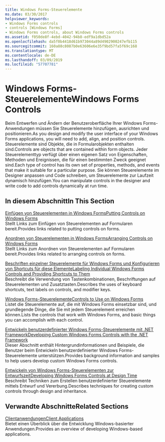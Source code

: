 ```yaml
---
title: Windows Forms-Steuerelemente
ms.date: 03/30/2017
helpviewer_keywords:
- Windows Forms controls
- controls [Windows Forms]
- Windows Forms controls, about Windows Forms controls
ms.assetid: f050de8f-4ebd-4042-94b8-edf9a1dbd52a
ms.openlocfilehash: da5f0b4418d61b973044a89d4902900247efb115
ms.sourcegitcommit: 160a88c8087b0e63606e6e35f9bd57fa5f69c168
ms.translationtype: MT
ms.contentlocale: de-DE
ms.lasthandoff: 03/09/2019
ms.locfileid: "57707781"
---
```

# <a name="windows-forms-controls"></a><span data-ttu-id="ae9ca-102">Windows Forms-Steuerelemente</span><span class="sxs-lookup"><span data-stu-id="ae9ca-102">Windows Forms Controls</span></span>
<span data-ttu-id="ae9ca-103">Beim Entwerfen und Ändern der Benutzeroberfläche Ihrer Windows Forms-Anwendungen müssen Sie Steuerelemente hinzufügen, ausrichten und positionieren.</span><span class="sxs-lookup"><span data-stu-id="ae9ca-103">As you design and modify the user interface of your Windows Forms applications, you will need to add, align, and position controls.</span></span> <span data-ttu-id="ae9ca-104">Steuerelemente sind Objekte, die in Formularobjekten enthalten sind.</span><span class="sxs-lookup"><span data-stu-id="ae9ca-104">Controls are objects that are contained within form objects.</span></span> <span data-ttu-id="ae9ca-105">Jeder Steuerelementtyp verfügt über einen eigenen Satz von Eigenschaften, Methoden und Ereignissen, die für einen bestimmten Zweck geeignet sind.</span><span class="sxs-lookup"><span data-stu-id="ae9ca-105">Each type of control has its own set of properties, methods, and events that make it suitable for a particular purpose.</span></span> <span data-ttu-id="ae9ca-106">Sie können Steuerelemente im Designer anpassen und Code schreiben, um Steuerelemente zur Laufzeit dynamisch hinzufügen.</span><span class="sxs-lookup"><span data-stu-id="ae9ca-106">You can manipulate controls in the designer and write code to add controls dynamically at run time.</span></span>  
  
## <a name="in-this-section"></a><span data-ttu-id="ae9ca-107">In diesem Abschnitt</span><span class="sxs-lookup"><span data-stu-id="ae9ca-107">In This Section</span></span>  
 [<span data-ttu-id="ae9ca-108">Einfügen von Steuerelementen in Windows Forms</span><span class="sxs-lookup"><span data-stu-id="ae9ca-108">Putting Controls on Windows Forms</span></span>](putting-controls-on-windows-forms.md)  
 <span data-ttu-id="ae9ca-109">Stellt Links zum Einfügen von Steuerelementen auf Formularen bereit.</span><span class="sxs-lookup"><span data-stu-id="ae9ca-109">Provides links related to putting controls on forms.</span></span>  
  
 [<span data-ttu-id="ae9ca-110">Anordnen von Steuerelementen in Windows Forms</span><span class="sxs-lookup"><span data-stu-id="ae9ca-110">Arranging Controls on Windows Forms</span></span>](arranging-controls-on-windows-forms.md)  
 <span data-ttu-id="ae9ca-111">Stellt Links zum Anordnen von Steuerelementen auf Formularen bereit.</span><span class="sxs-lookup"><span data-stu-id="ae9ca-111">Provides links related to arranging controls on forms.</span></span>  
  
 [<span data-ttu-id="ae9ca-112">Beschriften einzelner Steuerelemente für Windows Forms und Konfigurieren von Shortcuts für diese Elemente</span><span class="sxs-lookup"><span data-stu-id="ae9ca-112">Labeling Individual Windows Forms Controls and Providing Shortcuts to Them</span></span>](labeling-individual-windows-forms-controls-and-providing-shortcuts-to-them.md)  
 <span data-ttu-id="ae9ca-113">Beschreibt die Verwendung von Tastenkombinationen, Beschriftungen auf Steuerelementen und Zusatztasten.</span><span class="sxs-lookup"><span data-stu-id="ae9ca-113">Describes the uses of keyboard shortcuts, text labels on controls, and modifier keys.</span></span>  
  
 [<span data-ttu-id="ae9ca-114">Windows Forms-Steuerelemente</span><span class="sxs-lookup"><span data-stu-id="ae9ca-114">Controls to Use on Windows Forms</span></span>](controls-to-use-on-windows-forms.md)  
 <span data-ttu-id="ae9ca-115">Listet die Steuerelemente auf, die mit Windows Forms einsetzbar sind, und grundlegende Dinge, die Sie mit jedem Steuerelement erreichen können.</span><span class="sxs-lookup"><span data-stu-id="ae9ca-115">Lists the controls that work with Windows Forms, and basic things you can accomplish with each control.</span></span>  
  
 [<span data-ttu-id="ae9ca-116">Entwickeln benutzerdefinierter Windows Forms-Steuerelemente mit .NET Framework</span><span class="sxs-lookup"><span data-stu-id="ae9ca-116">Developing Custom Windows Forms Controls with the .NET Framework</span></span>](developing-custom-windows-forms-controls.md)  
 <span data-ttu-id="ae9ca-117">Dieser Abschnitt enthält Hintergrundinformationen und Beispiele, die Benutzer beim Entwickeln benutzerdefinierter Windows Forms-Steuerelemente unterstützen.</span><span class="sxs-lookup"><span data-stu-id="ae9ca-117">Provides background information and samples to help users develop custom Windows Forms controls.</span></span>  
  
 [<span data-ttu-id="ae9ca-118">Entwickeln von Windows Forms-Steuerelementen zur Entwurfszeit</span><span class="sxs-lookup"><span data-stu-id="ae9ca-118">Developing Windows Forms Controls at Design Time</span></span>](developing-windows-forms-controls-at-design-time.md)  
 <span data-ttu-id="ae9ca-119">Beschreibt Techniken zum Erstellen benutzerdefinierter Steuerelemente mittels Entwurf und Vererbung.</span><span class="sxs-lookup"><span data-stu-id="ae9ca-119">Describes techniques for creating custom controls through design and inheritance.</span></span>  
  
## <a name="related-sections"></a><span data-ttu-id="ae9ca-120">Verwandte Abschnitte</span><span class="sxs-lookup"><span data-stu-id="ae9ca-120">Related Sections</span></span>  
 [<span data-ttu-id="ae9ca-121">Clientanwendungen</span><span class="sxs-lookup"><span data-stu-id="ae9ca-121">Client Applications</span></span>](../../develop-client-apps.md)  
 <span data-ttu-id="ae9ca-122">Bietet einen Überblick über die Entwicklung Windows-basierter Anwendungen.</span><span class="sxs-lookup"><span data-stu-id="ae9ca-122">Provides an overview of developing Windows-based applications.</span></span>  
  
